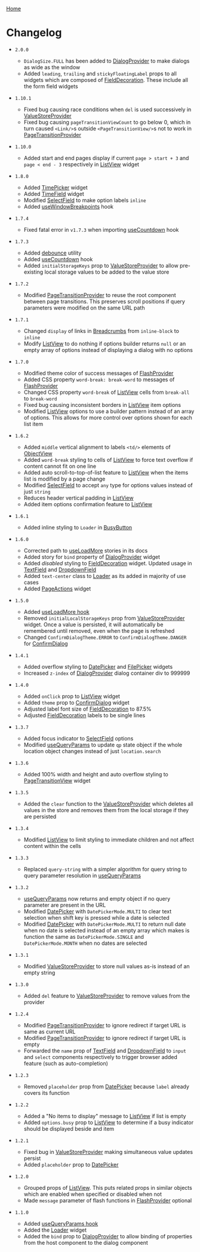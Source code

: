 [Home](README.md)

# Changelog

-   `2.0.0`

    -   `DialogSize.FULL` has been added to [DialogProvider](src/providers/dialog-provider/usage.md)
        to make dialogs as wide as the window
    -   Added `leading`, `trailing` and `stickyFloatingLabel` props to all widgets which are
        composed of [FieldDecoration](src/form/field-decoration/usage.md). These include all the
        form field widgets

-   `1.10.1`

    -   Fixed bug causing race conditions when `del` is used successively in
        [ValueStoreProvider](src/providers/value-store-provider/usage.md)
    -   Fixed bug causing `pageTransitionViewCount` to go below 0, which in turn caused `<Link/>`s
        outside `<PageTransitionView/>`s not to work in
        [PageTransitionProvider](src/providers/transition-provider/usage.md)

-   `1.10.0`

    -   Added start and end pages display if current `page > start + 3` and `page < end - 3`
        respectively in [ListView](src/collection/list-view/usage.md) widget

-   `1.8.0`

    -   Added [TimePicker](src/form/time-picker/usage.md) widget
    -   Added [TimeField](src/form/time-field/usage.md) widget
    -   Modified [SelectField](src/form/select-field/usage.md) to make option labels `inline`
    -   Added [useWindowBreakpoints](src/hooks/use-window-breakpoints/usage.md) hook

-   `1.7.4`

    -   Fixed fatal error in `v1.7.3` when importing [useCountdown](src/hooks/use-countdown/usage.md)
        hook

-   `1.7.3`

    -   Added [debounce](src/misc/debounce/usage.md) utility
    -   Added [useCountdown](src/hooks/use-countdown/usage.md) hook
    -   Added `initialStorageKeys` prop to [ValueStoreProvider](src/providers/value-store-provider/usage.md)
        to allow pre-existing local storage values to be added to the value store

-   `1.7.2`

    -   Modified [PageTransitionProvider](src/providers/transition-provider/usage.md) to reuse the
        root component between page transitions. This preserves scroll positions if query parameters
        were modified on the same URL path

-   `1.7.1`

    -   Changed `display` of links in [Breadcrumbs](src/widgets/breadcrumbs/usage.md) from
        `inline-block` to `inline`
    -   Modify [ListView](src/collection/list-view/usage.md) to do nothing if options builder
        returns `null` or an empty array of options instead of displaying a dialog with no options

-   `1.7.0`

    -   Modified theme color of success messages of [FlashProvider](src/providers/flash-provider/usage.md)
    -   Added CSS property `word-break: break-word` to messages of [FlashProvider](src/providers/flash-provider/usage.md)
    -   Changed CSS property `word-break` of [ListView](src/collection/list-view/usage.md) cells
        from `break-all` to `break-word`
    -   Fixed bug causing inconsistent borders in [ListView](src/collection/list-view/usage.md)
        item options
    -   Modified [ListView](src/collection/list-view/usage.md) options to use a builder pattern
        instead of an array of options. This allows for more control over options shown for each
        list item

-   `1.6.2`

    -   Added `middle` vertical alignment to labels `<td/>` elements of
        [ObjectView](src/collection/object-view/usage.md)
    -   Added `word-break` styling to cells of [ListView](src/collection/list-view/usage.md) to
        force text overflow if content cannot fit on one line
    -   Added auto scroll-to-top-of-list feature to [ListView](src/collection/list-view/usage.md)
        when the items list is modified by a page change
    -   Modified [SelectField](src/form/select-field/usage.md) to accept `any` type for options
        values instead of just `string`
    -   Reduces header vertical padding in [ListView](src/collection/list-view/usage.md)
    -   Added item options confirmation feature to [ListView](src/collection/list-view/usage.md)

-   `1.6.1`

    -   Added inline styling to `Loader` in [BusyButton](src/widgets/busy-button/usage.md)

-   `1.6.0`

    -   Corrected path to [useLoadMore](src/hooks/use-load-more/usage.md) stories in its docs
    -   Added story for `bind` property of [DialogProvider](src/providers/dialog-provider/usage.md)
        widget
    -   Added _disabled_ styling to [FieldDecoration](src/form/field-decoration/usage.md) widget.
        Updated usage in [TextField](src/form/text-field/usage.md) and [DropdownField](src/form/dropdown-field/usage.md)
    -   Added `text-center` class to [Loader](src/widgets/loader/usage.md) as its added in majority
        of use cases
    -   Added [PageActions](src/widgets/page-actions/usage.md) widget

-   `1.5.0`

    -   Added [useLoadMore hook](src/hooks/use-load-more/usage.md)
    -   Removed `initialLocalStorageKeys` prop from [ValueStoreProvider](src/providers/value-store-provider/usage.md)
        widget. Once a value is persisted, it will automatically be remembered until removed, even
        when the page is refreshed
    -   Changed `ConfirmDialogTheme.ERROR` to `ConfirmDialogTheme.DANGER` for
        [ConfirmDialog](src/widgets/confirm-dialog/usage.md)

-   `1.4.1`

    -   Added overflow styling to [DatePicker](src/form/date-picker/usage.md) and [FilePicker](src/form/file-picker/usage.md)
        widgets
    -   Increased `z-index` of [DialogProvider](src/providers/dialog-provider/usage.md) dialog
        container div to 999999

-   `1.4.0`

    -   Added `onClick` prop to [ListView](src/collection/list-view/usage.md) widget
    -   Added `theme` prop to [ConfirmDialog](src/widgets/confirm-dialog/usage.md) widget
    -   Adjusted label font size of [FieldDecoration](src/form/field-decoration/usage.md) to 87.5%
    -   Adjusted [FieldDecoration](src/form/field-decoration/usage.md) labels to be single lines

-   `1.3.7`

    -   Added focus indicator to [SelectField](src/form/select-field/usage.md) options
    -   Modified [useQueryParams](src/hooks/use-query-params/usage.md) to update `qp` state object
        if the whole location object changes instead of just `location.search`

-   `1.3.6`

    -   Added 100% width and height and auto overflow styling to
        [PageTransitionView](src/providers/transition-provider/transition-view.tsx) widget

-   `1.3.5`

    -   Added the `clear` function to the [ValueStoreProvider](src/providers/value-store-provider/usage.md)
        which deletes all values in the store and removes them from the local storage if they are
        persisted

-   `1.3.4`

    -   Modified [ListView](src/collection/list-view/usage.md) to limit styling to immediate
        children and not affect content within the cells

-   `1.3.3`

    -   Replaced `query-string` with a simpler algorithm for query string to query parameter
        resolution in [useQueryParams](src/hooks/use-query-params/usage.md)

-   `1.3.2`

    -   [useQueryParams](src/hooks/use-query-params/usage.md) now returns and empty object if no
        query parameter are present in the URL
    -   Modified [DatePicker](src/form/date-picker/usage.md) with `DatePickerMode.MULTI` to clear
        text selection when shift key is pressed while a date is selected
    -   Modified [DatePicker](src/form/date-picker/usage.md) with `DatePickerMode.MULTI` to return
        null date when no date is selected instead of an empty array which makes is function the
        same as `DatePickerMode.SINGLE` and `DatePickerMode.MONTH` when no dates are selected

-   `1.3.1`

    -   Modified [ValueStoreProvider](src/providers/value-store-provider/usage.md) to store null
        values as-is instead of an empty string

-   `1.3.0`

    -   Added `del` feature to [ValueStoreProvider](src/providers/value-store-provider/usage.md) to
        remove values from the provider

-   `1.2.4`

    -   Modified [PageTransitionProvider](src/providers/transition-provider/usage.md) to ignore
        redirect if target URL is same as current URL
    -   Modified [PageTransitionProvider](src/providers/transition-provider/usage.md) to ignore
        redirect if target URL is empty
    -   Forwarded the `name` prop of [TextField](src/form/text-field/usage.md) and
        [DropdownField](src/form/dropdown-field/usage.md) to `input` and `select` components
        respectively to trigger browser added feature (such as auto-completion)

-   `1.2.3`

    -   Removed `placeholder` prop from [DatePicker](src/form/date-picker/usage.md) because `label`
        already covers its function

-   `1.2.2`

    -   Added a "No items to display" message to [ListView](src/collection/list-view/usage.md) if
        list is empty
    -   Added `options.busy` prop to [ListView](src/collection/list-view/usage.md) to determine if
        a busy indicator should be displayed beside and item

-   `1.2.1`

    -   Fixed bug in [ValueStoreProvider](src/providers/value-store-provider/usage.md) making
        simultaneous value updates persist
    -   Added `placeholder` prop to [DatePicker](src/form/date-picker/usage.md)

-   `1.2.0`

    -   Grouped props of [ListView](src/collection/list-view/usage.md). This puts related props in
        similar objects which are enabled when specified or disabled when not
    -   Made `message` parameter of flash functions in [FlashProvider](src/providers/flash-provider/usage.md)
        optional

-   `1.1.0`

    -   Added [useQueryParams hook](src/hooks/use-query-params/usage.md)
    -   Added the [Loader](src/widgets/loader/usage.md) widget
    -   Added the `bind` prop to [DialogProvider](src/providers/dialog-provider/usage.md)
        to allow binding of properties from the host component to the dialog component
